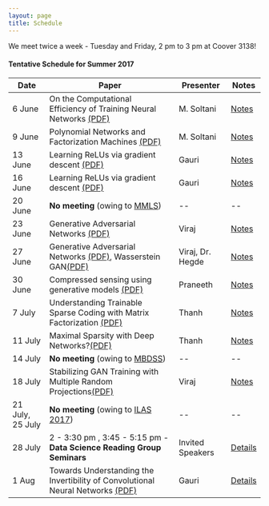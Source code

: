 ```yaml
---
layout: page
title: Schedule
---
```


<p class="message">
  We meet twice a week - Tuesday and Friday, 2 pm to 3 pm at Coover 3138! 
</p>

#### Tentative Schedule for Summer 2017


Date| Paper |  Presenter   | Notes
------|-------|--------------|-------
6 June| On the Computational Efficiency of Training Neural Networks [(PDF)](https://arxiv.org/pdf/1410.1141.pdf) | M. Soltani| [Notes](https://virajshah018.github.io//2017/06/09/week1/)
9 June| Polynomial Networks and Factorization Machines [(PDF)](https://arxiv.org/pdf/1607.08810.pdf)  | M. Soltani| [Notes](https://virajshah018.github.io//2017/06/09/week1/)
13 June| Learning ReLUs via gradient descent [(PDF)](https://arxiv.org/pdf/1705.04591.pdf)  | Gauri | [Notes](https://virajshah018.github.io//2017/06/12/week2/)
16 June| Learning ReLUs via gradient descent [(PDF)](https://arxiv.org/pdf/1705.04591.pdf)  | Gauri  | [Notes](https://virajshah018.github.io//2017/06/12/week2/)
20 June| **No meeting** (owing to [MMLS](http://mjt.web.engr.illinois.edu/mmls_17/)) | --| --
23 June| Generative Adversarial Networks [(PDF)](https://arxiv.org/pdf/1406.2661.pdf)  | Viraj | [Notes](https://virajshah018.github.io//2017/06/22/week3/)
27 June| Generative Adversarial Networks [(PDF)](https://arxiv.org/pdf/1406.2661.pdf), Wasserstein GAN[(PDF)](https://arxiv.org/pdf/1701.07875.pdf)  | Viraj, Dr. Hegde | [Notes](https://virajshah018.github.io//2017/06/26/week4/)
30 June| Compressed sensing using generative models [(PDF)](https://arxiv.org/pdf/1703.03208.pdf)| Praneeth | [Notes](https://virajshah018.github.io//2017/06/29/week5/)
7 July| Understanding Trainable Sparse Coding with Matrix Factorization [(PDF)](https://arxiv.org/pdf/1609.00285.pdf)| Thanh | [Notes](https://virajshah018.github.io//2017/07/06/week6/)
11 July| Maximal Sparsity with Deep Networks?[(PDF)](https://arxiv.org/pdf/1605.01636.pdf) | Thanh | [Notes](https://virajshah018.github.io//2017/07/10/week7/)
14 July| **No meeting** (owing to [MBDSS](http://mbds.cs.iastate.edu/2017/index.shtml)) | --| --
18 July| Stabilizing GAN Training with Multiple Random Projections[(PDF)](https://arxiv.org/pdf/1705.07831.pdf) | Viraj | [Notes](https://virajshah018.github.io//2017/07/17/week8/)
21 July, 25 July | **No meeting** (owing to [ILAS 2017](https://ilas2017.math.iastate.edu/)) | -- | --
28 July | 2 - 3:30 pm , 3:45 - 5:15 pm - **Data Science Reading Group Seminars** | Invited Speakers | [Details](https://virajshah018.github.io//2017/07/24/week9/) 
1 Aug | Towards Understanding the Invertibility of Convolutional Neural Networks [(PDF)](https://arxiv.org/pdf/1705.08664.pdf) | Gauri | [Details](https://virajshah018.github.io//2017/07/31/week10/) 
